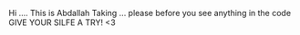 Hi .... This is Abdallah Taking ...
please before you see anything in the code GIVE YOUR SILFE A TRY!
<3
